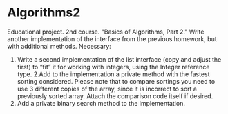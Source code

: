 # Algorithms2
Educational project. 2nd course. "Basics of Algorithms, Part 2."
Write another implementation of the interface from the previous homework, but with additional methods.
Necessary:
1. Write a second implementation of the list interface (copy and adjust the first) to “fit” it for working with integers, using the Integer reference type.
2.Add to the implementation a private method with the fastest sorting considered.
Please note that to compare sortings you need to use 3 different copies of the array, since it is incorrect to sort a previously sorted array.
Attach the comparison code itself if desired.
3. Add a private binary search method to the implementation.
